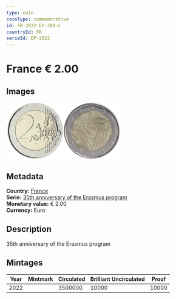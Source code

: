 ```yaml
---
type: coin
coinType: commemorative
id: FR-2022-EP-200-C
countryId: FR
serieId: EP-2022
---
```


# France € 2.00

## Images

<img src="../../Images/common-2007-200.webp" height="150" alt="Front image"><img src="Images/FR-2022-200.webp" height="150" alt="Back image">

## Metadata

**Country:** [France](../../Countries/France/index.md)\
**Serie:** [35th anniversary of the Erasmus program](index.md)\
**Monetary value:** € 2.00\
**Currency:** Euro

## Description

35th anniversary of the Erasmus program

## Mintages

| Year | Mintmark | Circulated | Brilliant Uncirculated | Proof |
| ---- | -------- | ---------- | ---------------------- | ----- |
| 2022 |          | 3500000    | 10000                  | 10000 |
